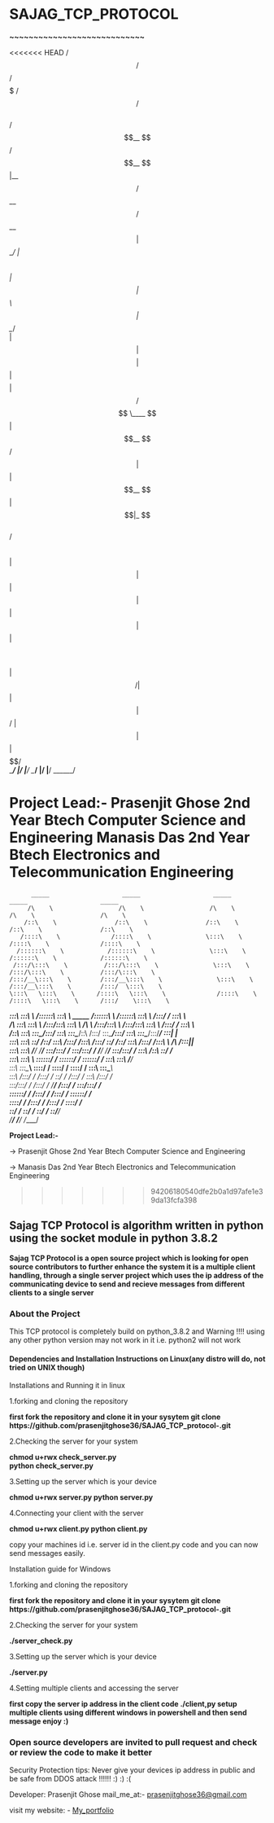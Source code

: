 <h1><strong>SAJAG_TCP_PROTOCOL</strong></h1>
<p><strong>~~~~~~~~~~~~~~~~~~~~~~~~~~~~</strong></p>





<<<<<<< HEAD
  /$$$$$$         /$$$$$$           /$$$$$        /$$$$$$         /$$$$$$                   
 /$$__  $$       /$$__  $$         |__  $$       /$$__  $$       /$$__  $$                  
| $$  \__/      | $$  \ $$            | $$      | $$  \ $$      | $$  \__/                  
|  $$$$$$       | $$$$$$$$            | $$      | $$$$$$$$      | $$ /$$$$                  
 \____  $$      | $$__  $$       /$$  | $$      | $$__  $$      | $$|_  $$                  
 /$$  \ $$      | $$  | $$      | $$  | $$      | $$  | $$      | $$  \ $$                  
|  $$$$$$/      | $$  | $$      |  $$$$$$/      | $$  | $$      |  $$$$$$/                  
 \______/       |__/  |__/       \______/       |__/  |__/       \______/                   
                                                                                        



<strong>Project Lead:-
Prasenjit Ghose 2nd Year Btech Computer Science and Engineering
Manasis Das 2nd Year Btech Electronics and Telecommunication Engineering </strong>
=======







          _____                    _____                    _____                    _____                    _____                                                                         
         /\    \                  /\    \                  /\    \                  /\    \                  /\    \                                                                        
        /::\    \                /::\    \                /::\    \                /::\    \                /::\    \                                                                       
       /::::\    \              /::::\    \               \:::\    \              /::::\    \              /::::\    \                                                                      
      /::::::\    \            /::::::\    \               \:::\    \            /::::::\    \            /::::::\    \                                                                     
     /:::/\:::\    \          /:::/\:::\    \               \:::\    \          /:::/\:::\    \          /:::/\:::\    \                                                                    
    /:::/__\:::\    \        /:::/__\:::\    \               \:::\    \        /:::/__\:::\    \        /:::/  \:::\    \                                                                   
    \:::\   \:::\    \      /::::\   \:::\    \              /::::\    \      /::::\   \:::\    \      /:::/    \:::\    \                                                                  
  ___\:::\   \:::\    \    /::::::\   \:::\    \    _____   /::::::\    \    /::::::\   \:::\    \    /:::/    / \:::\    \                                                                 
 /\   \:::\   \:::\    \  /:::/\:::\   \:::\    \  /\    \ /:::/\:::\    \  /:::/\:::\   \:::\    \  /:::/    /   \:::\ ___\                                                                
/::\   \:::\   \:::\____\/:::/  \:::\   \:::\____\/::\    /:::/  \:::\____\/:::/  \:::\   \:::\____\/:::/____/  ___\:::|    |                                                               
\:::\   \:::\   \::/    /\::/    \:::\  /:::/    /\:::\  /:::/    \::/    /\::/    \:::\  /:::/    /\:::\    \ /\  /:::|____|                                                               
 \:::\   \:::\   \/____/  \/____/ \:::\/:::/    /  \:::\/:::/    / \/____/  \/____/ \:::\/:::/    /  \:::\    /::\ \::/    /                                                                
  \:::\   \:::\    \               \::::::/    /    \::::::/    /                    \::::::/    /    \:::\   \:::\ \/____/                                                                 
   \:::\   \:::\____\               \::::/    /      \::::/    /                      \::::/    /      \:::\   \:::\____\                                                                   
    \:::\  /:::/    /               /:::/    /        \::/    /                       /:::/    /        \:::\  /:::/    /                                                                   
     \:::\/:::/    /               /:::/    /          \/____/                       /:::/    /          \:::\/:::/    /                                                                    
      \::::::/    /               /:::/    /                                        /:::/    /            \::::::/    /                                                                     
       \::::/    /               /:::/    /                                        /:::/    /              \::::/    /                                                                      
        \::/    /                \::/    /                                         \::/    /                \::/____/                                                                       
         \/____/                  \/____/                                           \/____/                                                                                                 
                                                                                                                                                                                            
                                                                                                                                                                                            
                                                                                                                                                                                            
                                                                                                                                                                                            
                                                                                                                                                                                            
                                                                                                                                                                                            
                                                                                                                                                                                            
                                                                                                                                                                                            
                                                                                                                                                                                            
                                                                                                                                                                                            
                                                                                                                                                                                            
                                                                                                                                                                                            
                                                                                                                                                                                            
                                                                                                                                                                                            
                                                                                                                                                                                            
                                                                                                                                                                                            
                                                                                                                                                                                                                                                                                                                                                                                
                                                                                                                                                                          

<strong>Project Lead:-</strong>
 
 -> Prasenjit Ghose 2nd Year Btech Computer Science and Engineering 

 -> Manasis Das 2nd Year Btech Electronics and Telecommunication Engineering 
>>>>>>> 94206180540dfe2b0a1d97afe1e39da13fcfa398


<h2>Sajag TCP Protocol is algorithm written in python using the socket module in python 3.8.2</h2>

<p><strong>Sajag TCP Protocol is a open source project which is looking for open source contributors to further enhance the system it is a multiple client handling, through a single server project which uses the ip address of the communicating device to send and recieve messages from different clients to a single server</strong></p>

<h3>About the Project</h3>
<p>This TCP protocol is completely build on python_3.8.2 and Warning !!!! using any other python version may not work in it i.e. python2 will not work </p>

<h4>Dependencies and Installation Instructions on Linux(any distro will do, not tried on UNIX though)</h4>



Installations and Running it in linux

1.forking and cloning the repository


<strong>
first fork the repository and clone it in your sysytem
git clone https://github.com/prasenjitghose36/SAJAG_TCP_protocol-.git
</strong>



2.Checking the server for your system


<strong>chmod u+rwx check_server.py                
python check_server.py                             
</strong>


3.Setting up the server which is your device


<strong>
chmod u+rwx server.py                          
python server.py                                 
</strong>



4.Connecting your client with the server



<strong>
chmod u+rwx client.py
python client.py
</strong>



copy your machines id i.e. server id in the client.py code
and you can now send messages easily.


Installation guide for Windows


1.forking and cloning the repository



<strong>
first fork the repository and clone it in your sysytem
git clone https://github.com/prasenjitghose36/SAJAG_TCP_protocol-.git
</strong>



2.Checking the server for your system




<strong>
./server_check.py                               
</strong>



3.Setting up the server which is your device



<strong>
./server.py                                     
</strong>



4.Setting multiple clients and accessing the server



<strong>
first copy the server ip address in the client code
./client,py
setup multiple clients using different windows in powershell and then send message enjoy :)
</strong>



<h3><strong>Open source developers are invited to pull request and check or review the code to make it better</strong></h3>

Security Protection tips:
Never give your devices ip address in public and be safe from DDOS attack !!!!!! :) :) :(

Developer: Prasenjit Ghose
mail_me_at:- prasenjitghose36@gmail.com

visit my website: - <a href=https://prasenjitghose36.github.io/V_1.0>My_portfolio</a>


































